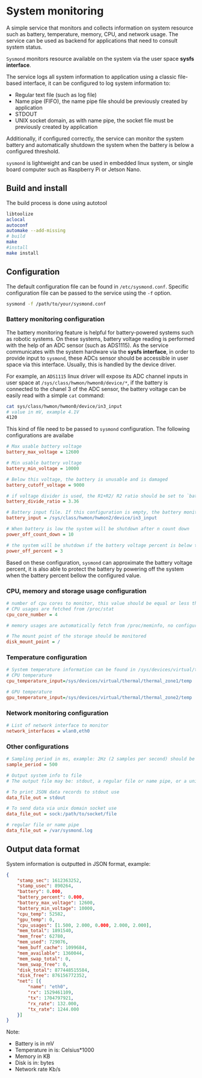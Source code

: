 # System monitoring

A simple service that monitors and collects information on system resource such as battery, temperature, memory, CPU, and network usage.
The service can be used as backend for applications that need to consult system status.

`Sysmond` monitors resource available on the system via the user space **sysfs interface**.

The service logs all system information to application using a classic file-based interface, it can be configured to log system information to:
* Regular text file (such as log file)
* Name pipe (FIFO), the name pipe file should be previously created by application
* STDOUT
* UNIX socket domain, as with name pipe, the socket file must be previously created by application

Additionally, if configured correctly, the service can monitor the system battery and automatically shutdown the system when the battery is below a configured threshold.

`sysmond` is lightweight and can be used in embedded linux system, or single board computer such as Raspberry Pi or Jetson Nano.

## Build and install
The build process is done using autotool

```sh
libtoolize
aclocal
autoconf
automake --add-missing
# build
make
#install
make install
```

## Configuration

The default configuration file can be found in `/etc/sysmond.conf`.
Specific configuration file can be passed to the service using the `-f` option.

```sh
sysmond -f /path/to/your/sysmond.conf
```
### Battery monitoring configuration

The battery monitoring feature is helpful for battery-powered systems such as robotic systems.
On these systems, battery voltage reading is performed with the help of an ADC sensor (such as ADS1115).
As the service communicates with the system hardware via the **sysfs interface**, in order to provide input
to `sysmond`, these ADCs sensor should be accessible in user space via this interface. Usually, this is handled
by the device driver.

For example, an `ADS1115` linux driver will expose its ADC channel inputs in user space at
`/sys/class/hwmon/hwmon0/device/*`, if the battery is connected to the chanel 3 of the ADC sensor,
the battery voltage can be easily read with a simple `cat` command:

```sh
cat sys/class/hwmon/hwmon0/device/in3_input
# value in mV, example 4.1V
4120 
```
This kind of file need to be passed to `sysmond` configuration. The following configurations are availabe

```ini
# Max usable battery voltage
battery_max_voltage = 12600

# Min usable battery voltage
battery_min_voltage = 10000

# Below this voltage, the battery is unusable and is damaged
battery_cutoff_voltage = 9000

# if voltage divider is used, the R1+R2/ R2 ratio should be set to `battery_divide_ratio`, otherwise `1.0`
battery_divide_ratio = 3.36

# Battery input file. If this configuration is empty, the battery monitoring feature is disabled
battery_input = /sys/class/hwmon/hwmon2/device/in3_input

# When battery is low the system will be shutdown after n count down
power_off_count_down = 10

# the system will be shutdown if the battery voltage percent is below this value after `power_off_count_down` times
power_off_percent = 3
```

Based on these configuration, `sysmond` can approximate the battery voltage percent, it is also able to protect the battery by
powering off the system when the battery percent bellow the configured value.

### CPU, memory and storage usage configuration

```ini
# number of cpu cores to monitor, this value should be equal or less than the actual number of CPU cores in the system
# CPU usages are fetched from /proc/stat
cpu_core_number = 4

# memory usages are automatically fetch from /proc/meminfo, no configuration needed

# The mount point of the storage should be monitored
disk_mount_point = /
```

### Temperature configuration

```ini
# System temperature information can be found in /sys/devices/virtual/thermal/*
# CPU temperature
cpu_temperature_input=/sys/devices/virtual/thermal/thermal_zone1/temp

# GPU temperature
gpu_temperature_input=/sys/devices/virtual/thermal/thermal_zone2/temp
```

### Network monitoring configuration

```ini
# List of network interface to monitor
network_interfaces = wlan0,eth0
```

### Other configurations

```ini
# Sampling period in ms, example: 2Hz (2 samples per second) should be
sample_period = 500

# Output system info to file
# The output file may be: stdout, a regular file or name pipe, or a unix domain socket

# To print JSON data records to stdout use
data_file_out = stdout

# To send data via unix domain socket use
data_file_out = sock:/path/to/socket/file

# regular file or name pipe
data_file_out = /var/sysmond.log
```

## Output data format
System information is outputted in JSON format, example:

```json
{
	"stamp_sec": 1612363252,
	"stamp_usec": 890264,
	"battery": 0.000,
	"battery_percent": 0.000,
	"battery_max_voltage": 12600,
	"battery_min_voltage": 10000,
	"cpu_temp": 52582,
	"gpu_temp": 0,
	"cpu_usages": [1.500, 2.000, 0.000, 2.000, 2.000],
	"mem_total": 1891540,
	"mem_free": 62780,
	"mem_used": 729076,
	"mem_buff_cache": 1099684,
	"mem_available": 1360044,
	"mem_swap_total": 0,
	"mem_swap_free": 0,
	"disk_total": 877448515584,
	"disk_free": 876156772352,
	"net": [{
		"name": "eth0",
		"rx": 1529461109,
		"tx": 1704797921,
		"rx_rate": 132.000,
		"tx_rate": 1244.000
	}]
}
```

Note:
* Battery is in mV
* Temperature in is: Celsius\*1000
* Memory in KB
* Disk is in: bytes
* Network rate Kb/s
